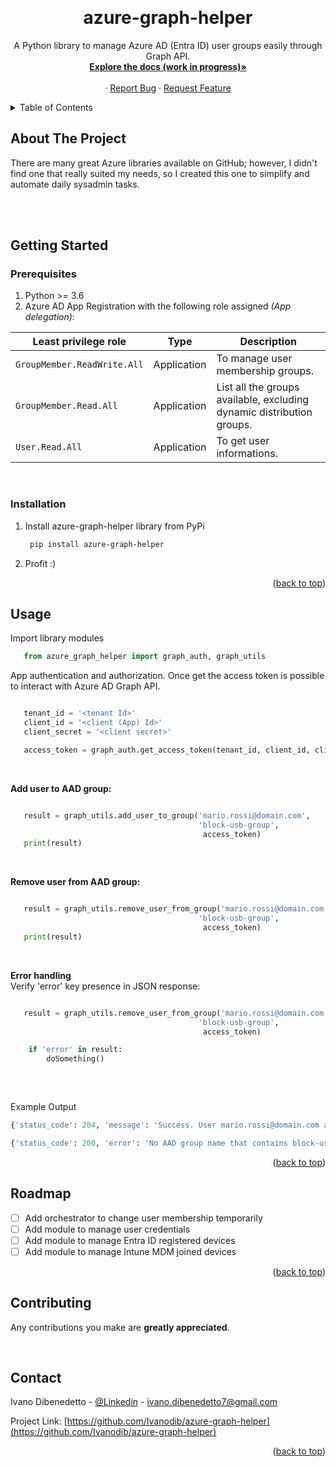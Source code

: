 

<a id="readme-top"></a>



<!-- PROJECT LOGO -->
<br />
<!--<div align="center">
  <a href="https://github.com/othneildrew/Best-README-Template">
     <img src="images/logo.png" alt="Logo" width="80" height="80">
  </a>-->

  <h1 align="center">azure-graph-helper</h1>

  <p align="center">
    A Python library to manage Azure AD (Entra ID) user groups easily through Graph API.
    <br />
    <a href=https://github.com/Ivanodib/azure-graph-helper><strong>Explore the docs (work in progress)»</strong></a>
    <br />
    <br />
    ·
    <a href="https://github.com/Ivanodib/azure-graph-helper/issues">Report Bug</a>
    ·
    <a href="https://github.com/Ivanodib/azure-graph-helper/issues">Request Feature</a>
  </p>
</div>



<!-- TABLE OF CONTENTS -->
<details>
  <summary>Table of Contents</summary>
  <ol>
    <li>
      <a href="#about-the-project">About The Project</a>
      <ul>
        <li><a href="#built-with">Built With</a></li>
      </ul>
    </li>
    <li>
      <a href="#getting-started">Getting Started</a>
      <ul>
        <li><a href="#prerequisites">Prerequisites</a></li>
        <li><a href="#installation">Installation</a></li>
      </ul>
    </li>
    <li><a href="#usage">Usage</a></li>
    <li><a href="#roadmap">Roadmap</a></li>
    <li><a href="#contributing">Contributing</a></li>
    <li><a href="#license">License</a></li>
    <li><a href="#contact">Contact</a></li>
    <li><a href="#acknowledgments">Acknowledgments</a></li>
  </ol>
</details>



<!-- ABOUT THE PROJECT -->
## About The Project
There are many great Azure libraries available on GitHub; however, I didn't find one that really suited my needs, so I created this one to simplify and automate daily sysadmin tasks.

<!-- Here's why:
* Automate Sysadmin daily task
* Get user and groups informations. -->

<br>
<br>


<!-- GETTING STARTED -->
## Getting Started


### Prerequisites

1. Python >= 3.6
2. Azure AD App Registration with the following role assigned *(App delegation)*:


| Least privilege role | Type | Description |
| --- | --- | --- |
| `GroupMember.ReadWrite.All` | Application | To manage user membership groups. |
| `GroupMember.Read.All` | Application | List all the groups available, excluding dynamic distribution groups. |
| `User.Read.All` | Application | To get user informations. |

<br>

### Installation

1. Install azure-graph-helper library from PyPi 
   ```sh
    pip install azure-graph-helper
    ```
2. Profit :)

<p align="right">(<a href="#readme-top">back to top</a>)</p>



<!-- USAGE EXAMPLES -->
## Usage

Import library modules

```python
   from azure_graph_helper import graph_auth, graph_utils
   ```

App authentication and authorization. Once get the access token is possible to interact with Azure AD Graph API.
```python

   tenant_id = '<tenant Id>'
   client_id = '<client (App) Id>'
   client_secret = '<client secret>'

   access_token = graph_auth.get_access_token(tenant_id, client_id, client_secret)
   ```

<br>


**Add user to AAD group:**
```python

   result = graph_utils.add_user_to_group('mario.rossi@domain.com',
                                          'block-usb-group',
                                           access_token)
   print(result)


 ```

<br>

 **Remove user from AAD group:**
```python

   result = graph_utils.remove_user_from_group('mario.rossi@domain.com',
                                          'block-usb-group',
                                           access_token)
   print(result)
 ```
 <br>

 **Error handling**<br>
 Verify 'error' key presence in JSON response: 
```python

   result = graph_utils.remove_user_from_group('mario.rossi@domain.com',
                                          'block-usb-group',
                                           access_token)

    if 'error' in result:
        doSomething()
   
 ```
<br>

  Example Output
 ```python
 {'status_code': 204, 'message': 'Success. User mario.rossi@domain.com added to AAD group block-usb-group.'}
 
 ```
 ```python
 {'status_code': 200, 'error': 'No AAD group name that contains block-usb-group found. Try another name.'}
 ```


<!--_For more examples, please refer to the [Documentation](https://example.com)_ -->

<p align="right">(<a href="#readme-top">back to top</a>)</p>



<!-- ROADMAP -->
## Roadmap

- [ ] Add orchestrator to change user membership temporarily
- [ ] Add module to manage user credentials
- [ ] Add module to manage Entra ID registered devices
- [ ] Add module to manage Intune MDM joined devices

<!-- See the [open issues](https://github.com/othneildrew/Best-README-Template/issues) for a full list of proposed features (and known issues). -->

<p align="right">(<a href="#readme-top">back to top</a>)</p>


<!-- CONTRIBUTING -->
## Contributing
Any contributions you make are **greatly appreciated**.

<br>



<!-- CONTACT -->
## Contact
Ivano Dibenedetto - [@Linkedin](https://www.linkedin.com/in/ivano-dibenedetto-b526ab188/) - ivano.dibenedetto7@gmail.com

Project Link: [https://github.com/Ivanodib/azure-graph-helper](https://github.com/Ivanodib/azure-graph-helper)

<p align="right">(<a href="#readme-top">back to top</a>)</p>
